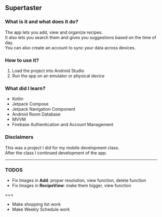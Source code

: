 ## Supertaster

### What is it and what does it do?
The app lets you add, view and organize recipes.  
It also lets you search them and gives you suggestions based on the time of day.  
You can also create an account to sync your data across devices.

### How to use it?
1. Load the project into Android Studio
2. Run the app on an emulator or physical device

### What did I learn?
* Kotlin
* Jetpack Compose
* Jetpack Navigation Component
* Android Room Database
* MVVM
* Firebase Authentication and Account Management

### Disclaimers
This was a project I did for my mobile development class.  
After the class I continued development of the app.


---

### TODOS

* Fix Images in **Add**: proper resolution, view function, delete function
* Fix Images in **RecipeView**: make them bigger, view function

===

* Make shopping list work
* Make Weekly Schedule work
